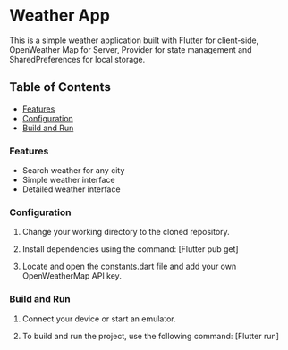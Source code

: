 # Weather App

This is a simple weather application built with Flutter for client-side, OpenWeather Map for Server, Provider for state management and SharedPreferences for local storage.

## Table of Contents
- [Features](#features)
- [Configuration](#configuration)
- [Build and Run](#build-and-run)


### Features
- Search weather for any city
- Simple weather interface
- Detailed weather interface


### Configuration
1. Change your working directory to the cloned repository.

2. Install dependencies using the command:
[Flutter pub get]

3. Locate and open the constants.dart file and add your own OpenWeatherMap API key.


### Build and Run
1. Connect your device or start an emulator.

2. To build and run the project, use the following command:
[Flutter run]